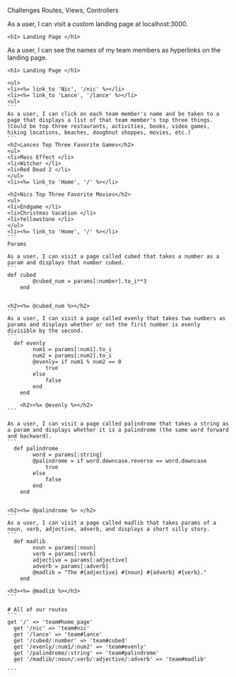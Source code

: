 Challenges
Routes, Views, Controllers

As a user, I can visit a custom landing page at localhost:3000.

```
<h1> Landing Page </h1>

```

As a user, I can see the names of my team members as hyperlinks on the landing page.

````
<h1> Landing Page </h1>

<ul>
<li><%= link_to 'Nic', '/nic' %></li>
<li><%= link_to 'Lance', '/lance' %></li>
<ul>
```
As a user, I can click on each team member's name and be taken to a page that displays a list of that team member's top three things. (Could be top three restaurants, activities, books, video games, hiking locations, beaches, doughnut shoppes, movies, etc.)
```
<h2>Lances Top Three Favorite Games</h2>
<ul>
<li>Mass Effect </li>
<li>Witcher </li>
<li>Red Dead 2 </li>
</ul>
<li><%= link_to 'Home', '/' %></li>

<h2>Nics Top Three Favorite Movies</h2>
<ul>
<li>Endgame </li>
<li>Christmas Vacation </li>
<li>Yellowstone </li>
</ul>
<li><%= link_to 'Home', '/' %></li>
```
Params

As a user, I can visit a page called cubed that takes a number as a param and displays that number cubed.
```
def cubed
        @cubed_num = params[:number].to_i**3
    end


<h2><%= @cubed_num %></h2>
```
As a user, I can visit a page called evenly that takes two numbers as params and displays whether or not the first number is evenly divisible by the second.
```
  def evenly
        num1 = params[:num1].to_i
        num2 = params[:num2].to_i
        @evenly= if num1 % num2 == 0
            true
        else
            false
        end
    end

    <h2><%= @evenly %></h2>
```

As a user, I can visit a page called palindrome that takes a string as a param and displays whether it is a palindrome (the same word forward and backward).
```
  def palindrome
        word = params[:string]
        @palindrome = if word.downcase.reverse == word.downcase
            true
        else
            false
        end
    end


<h2><%= @palindrome %> </h2>
```
As a user, I can visit a page called madlib that takes params of a noun, verb, adjective, adverb, and displays a short silly story.
```
  def madlib
        noun = params[:noun]
        verb = params[:verb]
        adjective = params[:adjective]
        adverb = params[:adverb]
        @madlib = "The #{adjective} #{noun} #{adverb} #{verb}."
    end

<h3><%= @madlib %></h3>
```

# All of our routes
```
get '/' => 'team#home_page'
  get '/nic' => 'team#nic'
  get '/lance' => 'team#lance'
  get '/cubed/:number' => 'team#cubed'
  get '/evenly/:num1/:num2' => 'team#evenly'
  get '/palindrome/:string' => 'team#palindrome'
  get '/madlib/:noun/:verb/:adjective/:adverb' => 'team#madlib'

```
````
